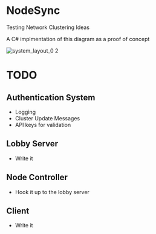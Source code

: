 # NodeSync
Testing Network Clustering Ideas

A C# implmentation of this diagram as a proof of concept

![system_layout_0 2](https://cloud.githubusercontent.com/assets/322174/18060478/51234a40-6dd3-11e6-882c-570c8b565204.png)

# TODO

## Authentication System

* Logging
* Cluster Update Messages
* API keys for validation

## Lobby Server

* Write it

## Node Controller

* Hook it up to the lobby server

## Client

* Write it

